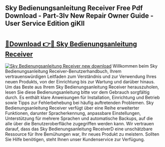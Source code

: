 ## Sky Bedienungsanleitung Receiver Free Pdf Download - Part-3Iv New Repair Owner Guide - User Service Edition giKll

# <h2><a href="http://df1yf0b.blite.top/?on=Sky+Bedienungsanleitung+Receiver">🔗Download 👉🔴 Sky Bedienungsanleitung Receiver</a></h2>

[![Sky Bedienungsanleitung Receiver new download](https://i.imgur.com/lujVjoI.png)](http://df1yf0b.blite.top/?on=Sky+Bedienungsanleitung+Receiver)
Willkommen beim Sky Bedienungsanleitung Receiver-Benutzerhandbuch, Ihrem vertrauenswürdigen Leitfaden zum Verständnis und zur Verwendung Ihres neuen Produkts, von der Einrichtung bis zur Wartung und darüber hinaus. Um das Beste aus Ihrem Sky Bedienungsanleitung Receiver herauszuholen, lesen Sie diese Bedienungsanleitung bitte vor dem Gebrauch sorgfältig durch. Es enthält klare Anweisungen für Installation, Einrichtung und Betrieb sowie Tipps zur Fehlerbehebung bei häufig auftretenden Problemen. Sky Bedienungsanleitung Receiver verfügt über eine Reihe erweiterter Funktionen, darunter Spracherkennung, anpassbare Einstellungen, Unterstützung für mehrere Sprachen und automatische Backups, auf die alle über die Benutzeroberfläche zugegriffen werden kann. Wir vertrauen darauf, dass das Sky Bedienungsanleitung ReceiverD eine unschätzbare Ressource für Ihre Bemühungen war, Ihr neues Produkt zu meistern. Sollten Sie Hilfe benötigen, steht Ihnen unser Kundenservice zur Verfügung.
